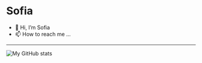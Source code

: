 # Sofia

- 👋 Hi, I’m Sofia
- 📫 How to reach me ...



----

![My GitHub stats](https://github-readme-stats.vercel.app/api?username=SofiaYu&theme=radical&show_icons=true&count_private=true)
